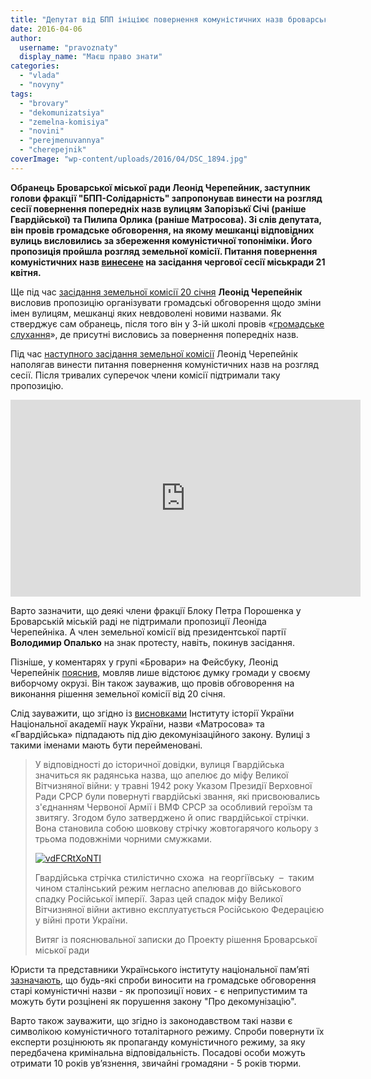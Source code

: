 ```yaml
---
title: "Депутат від БПП ініціює повернення комуністичних назв броварським вулицям"
date: 2016-04-06
author: 
  username: "pravoznaty"
  display_name: "Маєш право знати"
categories: 
  - "vlada"
  - "novyny"
tags: 
  - "brovary"
  - "dekomunizatsiya"
  - "zemelna-komisiya"
  - "novini"
  - "perejmenuvannya"
  - "cherepejnik"
coverImage: "wp-content/uploads/2016/04/DSC_1894.jpg"
---
```


**Обранець Броварської міської ради Леонід Черепейник, заступник голови фракції "БПП-Солідарність" запропонував винести на розгляд сесії повернення попередніх назв вулицям Запорізькї Січі (раніше Гвардійської) та Пилипа Орлика (раніше Матросова). Зі слів депутата, він провів громадське обговорення, на якому мешканці відповідних вулиць висловились за збереження комуністичної топоніміки. Його пропозиція пройшла розгляд земельної комісії. Питання повернення комуністичних назв [винесене](https://docs.brovary.org/p35401/24.03.2016) на засідання чергової сесії міськради 21 квітня.**

Ще під час [засідання земельної комісії 20 січня](https://youtu.be/KOb5Pp_E4uM) **Леонід Черепейнік** висловив пропозицію організувати громадські обговорення щодо зміни імен вулицям, мешканці яких невдоволені новими назвами. Як стверджує сам обранець, після того він у 3-ій школі провів «[громадське слухання](https://www.facebook.com/permalink.php?story_fbid=1639038766361526&id=1622812914650778)», де присутні висловись за повернення попередніх назв.

Під час [наступного засідання земельної комісії](https://www.youtube.com/watch?v=ZYbahYrv98I) Леонід Черепейнік наполягав винести питання повернення комуністичних назв на розгляд сесії. Після тривалих суперечок члени комісії підтримали таку пропозицію.

<iframe src="https://www.youtube.com/embed/ZYbahYrv98I" width="560" height="315" frameborder="0" allowfullscreen="allowfullscreen"></iframe>

Варто зазначити, що деякі члени фракції Блоку Петра Порошенка у Броварській міській раді не підтримали пропозиції Леоніда Черепейніка. А член земельної комісії від президентської партії **Володимир Опалько** на знак протесту, навіть, покинув засідання.

Пізніше, у коментарях у групі «Бровари» на Фейсбуку, Леонід Черепейнік [пояснив](https://www.facebook.com/groups/brovary/permalink/1207780839251880/), мовляв лише відстоює думку громади у своєму виборчому окрузі. Він також зауважив, що провів обговорення на виконання рішення земельної комісії від 20 січня.

Слід зауважити, що згідно із [висновками](https://mpz.brovary.org/instytut-istoriyi-ukrayiny-proponuye-dekomunizuvaty-u-brovarah-shhonajmenshe-60-vulyts/) Інституту історії України Національної академії наук України, назви «Матросова» та «Гвардійська» підпадають під дію декомунізаційного закону. Вулиці з такими іменами мають бути перейменовані.

> У відповідності до історичної довідки, вулиця Гвардійська значиться як радянська назва, що апелює до міфу Великої Вітчизняної війни: у травні 1942 року Указом Президії Верховної Ради СРСР були повернуті гвардійські звання, які присвоювались з'єднанням Червоної Армії і ВМФ СРСР за особливий героїзм та звитягу. Згодом було затверджено й опис гвардійської стрічки. Вона становила собою шовкову стрічку жовтогарячого кольору з трьома подовжніми чорними смужками.
> 
> [![vdFCRtXoNTI](https://mpz.brovary.org/wp-content/uploads/2016/04/vdFCRtXoNTI.jpg)](https://mpz.brovary.org/wp-content/uploads/2016/04/vdFCRtXoNTI.jpg)
> 
> Гвардійська стрічка стилістично схожа  на георгіївську  –  таким чином сталінський режим негласно апелював до військового спадку Російської імперії. Зараз цей спадок міфу Великої Вітчизняної війни активно експлуатується Російською Федерацією у війні проти України.
> 
> Витяг із пояснювальної записки до Проекту рішення Броварської міської ради

Юристи та представники Українського інституту національної пам’яті [зазначають](https://youtu.be/_7Avb24HsvE?t=1m35s), що будь-які спроби виносити на громадське обговорення старі комуністичні назви - як пропозиції нових - є неприпустимим та можуть бути розцінені як порушення закону "Про декомунізацію".

Варто також зауважити, що згідно із законодавством такі назви є символікою комуністичного тоталітарного режиму. Спроби повернути їх експерти розцінюють як пропаганду комуністичного режиму, за яку передбачена кримінальна відповідальність. Посадові особи можуть отримати 10 років ув’язнення, звичайні громадяни - 5 років тюрми.
